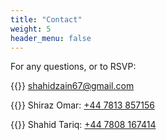 ```yaml
---
title: "Contact"
weight: 5
header_menu: false
---
```


For any questions, or to RSVP:

{{<icon class="fa fa-envelope">}}&nbsp;[shahidzain67@gmail.com](mailto:shahidzain67@gmail.com)

{{<icon class="fa fa-phone">}}&nbsp;Shiraz Omar: [+44 7813 857156](tel:+447813857156)

{{<icon class="fa fa-phone">}}&nbsp;Shahid Tariq: [+44 7808 167414](tel:+447808167414)